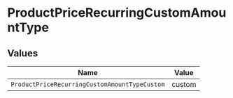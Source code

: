 # ProductPriceRecurringCustomAmountType


## Values

| Name                                          | Value                                         |
| --------------------------------------------- | --------------------------------------------- |
| `ProductPriceRecurringCustomAmountTypeCustom` | custom                                        |